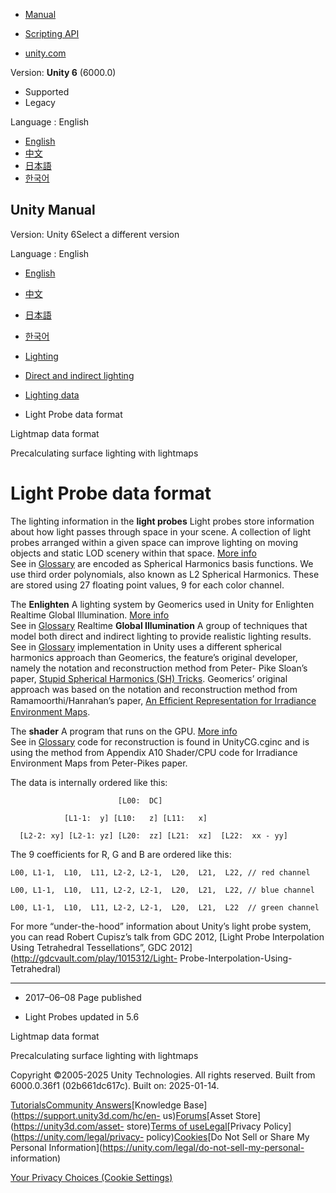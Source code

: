 [](https://docs.unity3d.com)

  * [Manual](../Manual/index.html)
  * [Scripting API](../ScriptReference/index.html)

  * [unity.com](https://unity.com/)

Version: **Unity 6** (6000.0)

  * Supported
  * Legacy

Language : English

  * [English](/Manual/LightProbes-TechnicalInformation.html)
  * [中文](/cn/current/Manual/LightProbes-TechnicalInformation.html)
  * [日本語](/ja/current/Manual/LightProbes-TechnicalInformation.html)
  * [한국어](/kr/current/Manual/LightProbes-TechnicalInformation.html)

[](https://docs.unity3d.com)

## Unity Manual

Version: Unity 6Select a different version

Language : English

  * [English](/Manual/LightProbes-TechnicalInformation.html)
  * [中文](/cn/current/Manual/LightProbes-TechnicalInformation.html)
  * [日本語](/ja/current/Manual/LightProbes-TechnicalInformation.html)
  * [한국어](/kr/current/Manual/LightProbes-TechnicalInformation.html)

  * [Lighting](LightingOverview.html)
  * [Direct and indirect lighting](direct-and-indirect-lighting.html)
  * [Lighting data](Lightmap-data-landing.html)
  * Light Probe data format

[](Lightmaps-TechnicalInformation.html)

Lightmap data format

[](Lightmapping-landing.html)

Precalculating surface lighting with lightmaps

# Light Probe data format

The lighting information in the **light probes** Light probes store
information about how light passes through space in your scene. A collection
of light probes arranged within a given space can improve lighting on moving
objects and static LOD scenery within that space. [More
info](LightProbes.html)  
See in [Glossary](Glossary.html#LightProbe) are encoded as Spherical Harmonics
basis functions. We use third order polynomials, also known as L2 Spherical
Harmonics. These are stored using 27 floating point values, 9 for each color
channel.

The **Enlighten** A lighting system by Geomerics used in Unity for Enlighten
Realtime Global Illumination. [More
info](https://www.siliconstudio.co.jp/en/products-service/enlighten/)  
See in [Glossary](Glossary.html#Enlighten) Realtime **Global Illumination** A
group of techniques that model both direct and indirect lighting to provide
realistic lighting results.  
See in [Glossary](Glossary.html#globalillumination) implementation in Unity
uses a different spherical harmonics approach than Geomerics, the feature’s
original developer, namely the notation and reconstruction method from Peter-
Pike Sloan’s paper, [Stupid Spherical Harmonics (SH)
Tricks](http://www.ppsloan.org/publications/StupidSH36.pdf). Geomerics’
original approach was based on the notation and reconstruction method from
Ramamoorthi/Hanrahan’s paper, [An Efﬁcient Representation for Irradiance
Environment Maps](http://cseweb.ucsd.edu/~ravir/papers/envmap/envmap.pdf).

The **shader** A program that runs on the GPU. [More info](Shaders.html)  
See in [Glossary](Glossary.html#Shader) code for reconstruction is found in
UnityCG.cginc and is using the method from Appendix A10 Shader/CPU code for
Irradiance Environment Maps from Peter-Pikes paper.

The data is internally ordered like this:

    
    
                            [L00:  DC]
    
                [L1-1:  y] [L10:   z] [L11:   x]
    
      [L2-2: xy] [L2-1: yz] [L20:  zz] [L21:  xz]  [L22:  xx - yy]
    

The 9 coefficients for R, G and B are ordered like this:

    
    
    L00, L1-1,  L10,  L11, L2-2, L2-1,  L20,  L21,  L22, // red channel
    
    L00, L1-1,  L10,  L11, L2-2, L2-1,  L20,  L21,  L22, // blue channel
    
    L00, L1-1,  L10,  L11, L2-2, L2-1,  L20,  L21,  L22  // green channel
    

For more “under-the-hood” information about Unity’s light probe system, you
can read Robert Cupisz’s talk from GDC 2012, [Light Probe Interpolation Using
Tetrahedral Tessellations”, GDC 2012](http://gdcvault.com/play/1015312/Light-
Probe-Interpolation-Using-Tetrahedral)

* * *

  * 2017–06–08 Page published 

  * Light Probes updated in 5.6

[](Lightmaps-TechnicalInformation.html)

Lightmap data format

[](Lightmapping-landing.html)

Precalculating surface lighting with lightmaps

Copyright ©2005-2025 Unity Technologies. All rights reserved. Built from
6000.0.36f1 (02b661dc617c). Built on: 2025-01-14.

[Tutorials](https://learn.unity.com/)[Community
Answers](https://answers.unity3d.com)[Knowledge
Base](https://support.unity3d.com/hc/en-
us)[Forums](https://forum.unity3d.com)[Asset Store](https://unity3d.com/asset-
store)[Terms of
use](https://docs.unity3d.com/Manual/TermsOfUse.html)[Legal](https://unity.com/legal)[Privacy
Policy](https://unity.com/legal/privacy-
policy)[Cookies](https://unity.com/legal/cookie-policy)[Do Not Sell or Share
My Personal Information](https://unity.com/legal/do-not-sell-my-personal-
information)

[Your Privacy Choices (Cookie Settings)](javascript:void\(0\);)

